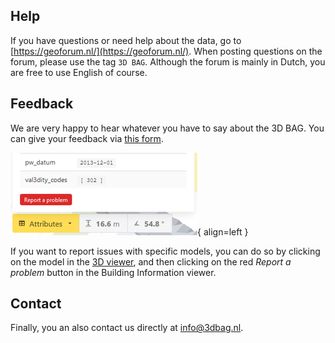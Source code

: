 ## Help

If you have questions or need help about the data, go to [https://geoforum.nl/](https://geoforum.nl/). When posting questions on the forum, please use the tag `3D BAG`. Although the forum is mainly in Dutch, you are free to use English of course.

## Feedback

We are very happy to hear whatever you have to say about the 3D BAG. You can give your feedback via [this form](https://docs.google.com/forms/d/e/1FAIpQLSe2XLCYNmoFVHrgt_uRXeLLwfzDK7gS2kE7mGH8rnk6ltE0LQ/viewform?).

![report_issue](images/report_issue.png){ align=left }

If you want to report issues with specific models, you can do so by clicking on the model in the [3D viewer](https://3dbag.nl/en/viewer), and then clicking on the red *Report a problem* button in the Building Information viewer.

## Contact

Finally, you an also contact us directly at <a href="mailto:info@3dbag.nl">info@3dbag.nl</a>.
